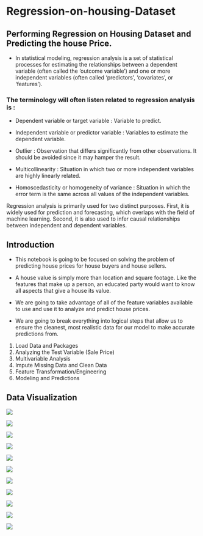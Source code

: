 # Regression-on-housing-Dataset

## Performing Regression on Housing Dataset and Predicting the house Price.

* In statistical modeling, regression analysis is a set of statistical processes for estimating the relationships between a dependent variable (often called the ‘outcome variable’) and one or more independent variables (often called ‘predictors’, ‘covariates’, or ‘features’).
 
### The terminology will often listen related to regression analysis is :

* Dependent variable or target variable :  Variable to predict.

* Independent variable or predictor variable :  Variables to estimate the dependent variable.

* Outlier :  Observation that differs significantly from other observations. It should be avoided since it may hamper the result. 

* Multicollinearity :  Situation in which two or more independent variables are highly linearly related.

* Homoscedasticity or homogeneity of variance :  Situation in which the error term is the same across all values of the independent variables.


Regression analysis is primarily used for two distinct purposes. First, it is widely used for prediction and forecasting, which overlaps with the field of machine learning. Second, it is also used to infer causal relationships between independent and dependent variables.


## Introduction

* This notebook is going to be focused on solving the problem of predicting house prices for house buyers and house sellers.

* A house value is simply more than location and square footage. Like the features that make up a person, an educated party would want to know all aspects that give a house its value.

* We are going to take advantage of all of the feature variables available to use and use it to analyze and predict house prices.

* We are going to break everything into logical steps that allow us to ensure the cleanest, most realistic data for our model to make accurate predictions from.

 1.    Load Data and Packages
 2.    Analyzing the Test Variable (Sale Price)
 3.    Multivariable Analysis
 4.    Impute Missing Data and Clean Data
 5.    Feature Transformation/Engineering
 6.    Modeling and Predictions


## Data Visualization

![](https://github.com/ShivankUdayawal/Regression-on-housing-Dataset/blob/main/Data%20Visualization/Salesprice.png)


![](https://github.com/ShivankUdayawal/Regression-on-housing-Dataset/blob/main/Data%20Visualization/slaespricevsgrlivarea.png)


![](https://github.com/ShivankUdayawal/Regression-on-housing-Dataset/blob/main/Data%20Visualization/salepricevstotalbsmtprice.png)


![](https://github.com/ShivankUdayawal/Regression-on-housing-Dataset/blob/main/Data%20Visualization/Salepricevsgaragearea.png)


![](https://github.com/ShivankUdayawal/Regression-on-housing-Dataset/blob/main/Data%20Visualization/Salepricevasoverallqual.png)


![](https://github.com/ShivankUdayawal/Regression-on-housing-Dataset/blob/main/Data%20Visualization/correlation.png)


![](https://github.com/ShivankUdayawal/Regression-on-housing-Dataset/blob/main/Data%20Visualization/Regplotsalepricevstotalbsmtsf.png)


![](https://github.com/ShivankUdayawal/Regression-on-housing-Dataset/blob/main/Data%20Visualization/Actualvspredictions.png)


![](https://github.com/ShivankUdayawal/Regression-on-housing-Dataset/blob/main/Data%20Visualization/Residualsvspredictions.png)


![](https://github.com/ShivankUdayawal/Regression-on-housing-Dataset/blob/main/Data%20Visualization/Actualvspredict.png)


![](https://github.com/ShivankUdayawal/Regression-on-housing-Dataset/blob/main/Data%20Visualization/errorterms.png)
